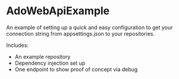 # AdoWebApiExample

An example of setting up a quick and easy configuration to get your connection string from appsettings.json to your repositories.

Includes:
 - An example repository
 - Dependency injection set up
 - One endpoint to show proof of concept via debug 
